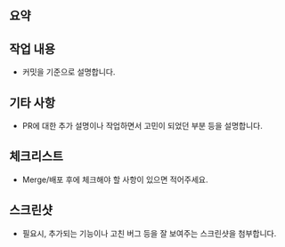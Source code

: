 ## 요약



## 작업 내용

- 커밋을 기준으로 설명합니다.

## 기타 사항

- PR에 대한 추가 설명이나 작업하면서 고민이 되었던 부분 등을 설명합니다.

## 체크리스트

- Merge/배포 후에 체크해야 할 사항이 있으면 적어주세요.

## 스크린샷

- 필요시, 추가되는 기능이나 고친 버그 등을 잘 보여주는 스크린샷을 첨부합니다.
